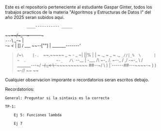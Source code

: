 Este es el repositorio perteneciente al estudiante Gaspar Ginter, todos los trabajos practicos de la materia "Algoritmos y Estructuras de Datos I" del año 2025 seran subidos aqui.

              ____----------- _____
\~~~~~~~~~~/~_--~~~------~~~~~     \
 `---`\  _-~      |                   \
   _-~  <_         |                     \[]
 / ___     ~~--[""] |      ________-------'_
> /~` \    |-.   `\~~.~~~~~                _ ~ - _
 ~|  ||\%  |       |    ~  ._                ~ _   ~ ._
   `_//|_%  \      |          ~  .              ~-_   /\
          `--__     |    _-____  /\               ~-_ \/.
               ~--_ /  ,/ -~-_ \ \/          _______---~/
                   ~~-/._<   \ \`~~~~~~~~~~~~~     ##--~/
                         \    ) |`------##---~~~~-~  ) )
                          ~-_/_/                  ~~ ~~

Cualquier observacion imporante o recordatorios seran escritos debajo.

Recordatorios:

    General: Preguntar si la sintaxis es la correcta

    TP-1:

        Ej 5: Funciones lambda

        Ej 7
    
